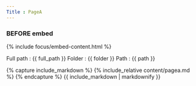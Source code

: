 ```yaml
---
Title : PageA
---
```


### BEFORE embed

{% include focus/embed-content.html %}

Full path : {{ full_path }}
Folder : {{ folder }}
Path : {{ path }}

{% capture include_markdown %}
{% include_relative content/pagea.md %}
{% endcapture %}
{{ include_markdown | markdownify }}

